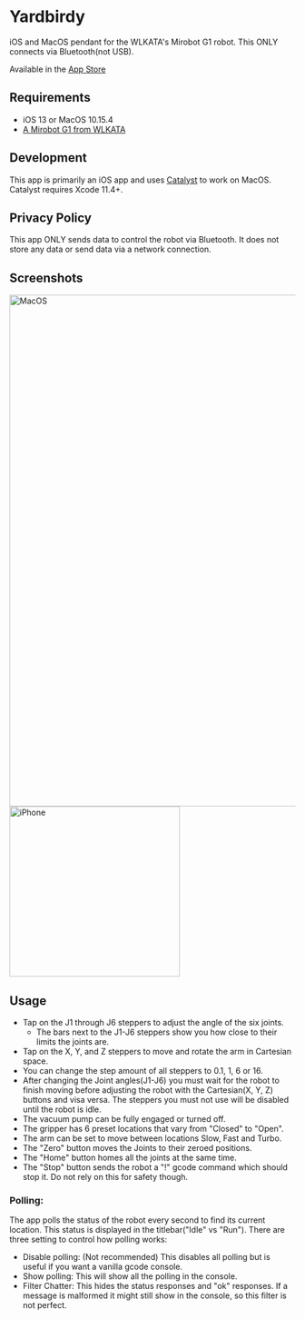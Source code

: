 # Yardbirdy
iOS and MacOS pendant for the WLKATA's Mirobot G1 robot. This ONLY connects via Bluetooth(not USB).

Available in the [App Store](https://apps.apple.com/us/app/yardbirdy/id1508773251)

## Requirements

- iOS 13 or MacOS 10.15.4
- [A Mirobot G1 from WLKATA](http://www.wlkata.com/site/en_index.html?langid=2)

## Development

This app is primarily an iOS app and uses [Catalyst](https://developer.apple.com/mac-catalyst/) to work on MacOS. Catalyst requires Xcode 11.4+.

## Privacy Policy

This app ONLY sends data to control the robot via Bluetooth. It does not store any data or send data via a network connection.

## Screenshots

<img width="901" alt="MacOS" src="https://user-images.githubusercontent.com/503792/79641946-a7cc7e00-8168-11ea-800c-84ed03549d38.png">

<img width="300" alt="iPhone" src="https://user-images.githubusercontent.com/503792/79641961-c894d380-8168-11ea-837e-4c2cb874603c.jpeg">

## Usage

- Tap on the J1 through J6 steppers to adjust the angle of the six joints.
  - The bars next to the J1-J6 steppers show you how close to their limits the joints are.
- Tap on the X, Y, and Z steppers to move and rotate the arm in Cartesian space.
- You can change the step amount of all steppers to 0.1, 1, 6 or 16.
- After changing the Joint angles(J1-J6) you must wait for the robot to finish moving before adjusting the robot with the Cartesian(X, Y, Z) buttons and visa versa. The steppers you must not use will be disabled until the robot is idle.
- The vacuum pump can be fully engaged or turned off.
- The gripper has 6 preset locations that vary from "Closed" to "Open".
- The arm can be set to move between locations Slow, Fast and Turbo.
- The "Zero" button moves the Joints to their zeroed positions.
- The "Home" button homes all the joints at the same time.
- The "Stop" button sends the robot a "!" gcode command which should stop it. Do not rely on this for safety though.

### Polling:

The app polls the status of the robot every second to find its current location. This status is displayed in the titlebar("Idle" vs "Run"). There are three setting to control how polling works:

- Disable polling: (Not recommended) This disables all polling but is useful if you want a vanilla gcode console.
- Show polling: This will show all the polling in the console.
- Filter Chatter: This hides the status responses and "ok" responses. If a message is malformed it might still show in the console, so this filter is not perfect.



